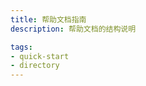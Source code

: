 ```yaml
---
title: 帮助文档指南
description: 帮助文档的结构说明

tags:
- quick-start
- directory
---
```


<!-- import DocCardList from '@theme/DocCardList';

<DocCardList /> -->